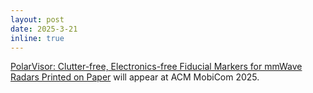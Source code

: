 ```yaml
---
layout: post
date: 2025-3-21
inline: true
---
```


<a href="/publications"> PolarVisor: Clutter-free, Electronics-free Fiducial Markers for mmWave Radars Printed on Paper</a> will appear at ACM MobiCom 2025.
